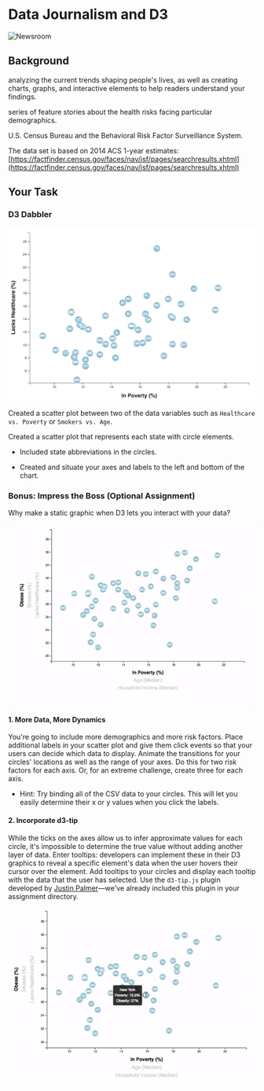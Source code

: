# Data Journalism and D3

![Newsroom](https://media.giphy.com/media/v2xIous7mnEYg/giphy.gif)

## Background

analyzing the current trends shaping people's lives, as well as creating charts, graphs, and interactive elements to help readers understand your findings.

series of feature stories about the health risks facing particular demographics. 

U.S. Census Bureau and the Behavioral Risk Factor Surveillance System.

The data set is based on 2014 ACS 1-year estimates: [https://factfinder.census.gov/faces/nav/jsf/pages/searchresults.xhtml](https://factfinder.census.gov/faces/nav/jsf/pages/searchresults.xhtml)



## Your Task

### D3 Dabbler

![4-scatter](Images/4-scatter.jpg)

Created a scatter plot between two of the data variables such as `Healthcare vs. Poverty` or `Smokers vs. Age`.

Created a scatter plot that represents each state with circle elements. 

* Included state abbreviations in the circles.

* Created and situate your axes and labels to the left and bottom of the chart.

### Bonus: Impress the Boss (Optional Assignment)

Why make a static graphic when D3 lets you interact with your data?

![7-animated-scatter](Images/7-animated-scatter.gif)

#### 1. More Data, More Dynamics

You're going to include more demographics and more risk factors. Place additional labels in your scatter plot and give them click events so that your users can decide which data to display. Animate the transitions for your circles' locations as well as the range of your axes. Do this for two risk factors for each axis. Or, for an extreme challenge, create three for each axis.

* Hint: Try binding all of the CSV data to your circles. This will let you easily determine their x or y values when you click the labels.

#### 2. Incorporate d3-tip

While the ticks on the axes allow us to infer approximate values for each circle, it's impossible to determine the true value without adding another layer of data. Enter tooltips: developers can implement these in their D3 graphics to reveal a specific element's data when the user hovers their cursor over the element. Add tooltips to your circles and display each tooltip with the data that the user has selected. Use the `d3-tip.js` plugin developed by [Justin Palmer](https://github.com/Caged)—we've already included this plugin in your assignment directory.

![8-tooltip](Images/8-tooltip.gif)
